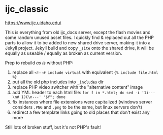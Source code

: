 # ijc_classic

https://www.ijc.uidaho.edu/

This is everything from old ijc_docs server, except the flash movies and some random unused asset files.
I quickly find & replaced out all the PHP parts to allow it to be added to new shared drive server, making it into a Jekyll project.
Jekyll build and copy `_site` onto the shared drive, it will be equally as useable / equally as broken as current version. 

Prep to rebuild *as is* without PHP:

1. replace all `<!--# include virtual` with equivalent `{% include file.html %}`
2. put all the old php includes into `_includes` dir
3. replace PHP video switcher with the "alternative content" image
4. add YML header to each html file: `for f in *.html; do sed -i '1i---\n# IJC\n---' "$f"; done`
5. fix instances where file extensions were capitalized (windows server considers `.PNG` and `.png` to be the same, but linux servers don't)
6. redirect a few template links going to old places that don't exist any more

Still lots of broken stuff, but it's not PHP's fault!
